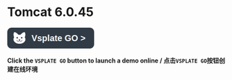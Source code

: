 # Tomcat 6.0.45

<a href="https://www.vsplate.com/?docker-compose=https://github.com/vsplate/dcenvs/tomcat/6.0.45"><img alt="VSPLATE GO" src="https://raw.githubusercontent.com/vsplate/images/master/vsgo_btn.png" width="200px"></a>

**Click the `VSPLATE GO` button to launch a demo online / 点击`VSPLATE GO`按钮创建在线环境**